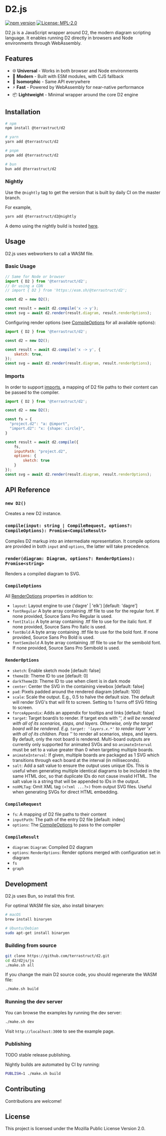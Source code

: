 # D2.js

[![npm version](https://badge.fury.io/js/%40terrastruct%2Fd2.svg)](https://www.npmjs.com/package/@terrastruct/d2)
[![License: MPL-2.0](https://img.shields.io/badge/License-MPL_2.0-brightgreen.svg)](https://mozilla.org/MPL/2.0/)

D2.js is a JavaScript wrapper around D2, the modern diagram scripting language. It enables running D2 directly in browsers and Node environments through WebAssembly.

## Features

- 🌐 **Universal** - Works in both browser and Node environments
- 🚀 **Modern** - Built with ESM modules, with CJS fallback
- 🔄 **Isomorphic** - Same API everywhere
- ⚡ **Fast** - Powered by WebAssembly for near-native performance
- 📦 **Lightweight** - Minimal wrapper around the core D2 engine

## Installation

```bash
# npm
npm install @terrastruct/d2

# yarn
yarn add @terrastruct/d2

# pnpm
pnpm add @terrastruct/d2

# bun
bun add @terrastruct/d2
```

### Nightly

Use the `@nightly` tag to get the version that is built by daily CI on the master branch.

For example,

```bash
yarn add @terrastruct/d2@nightly
```

A demo using the nightly build is hosted [here](https://alixander-d2js.web.val.run/).

## Usage

D2.js uses webworkers to call a WASM file.

### Basic Usage

```javascript
// Same for Node or browser
import { D2 } from '@terrastruct/d2';
// Or using a CDN
// import { D2 } from 'https://esm.sh/@terrastruct/d2';

const d2 = new D2();

const result = await d2.compile('x -> y');
const svg = await d2.render(result.diagram, result.renderOptions);
```

Configuring render options (see [CompileOptions](#compileoptions) for all available options):

```javascript
import { D2 } from '@terrastruct/d2';

const d2 = new D2();

const result = await d2.compile('x -> y', {
    sketch: true,
});
const svg = await d2.render(result.diagram, result.renderOptions);
```

### Imports

In order to support [imports](https://d2lang.com/tour/imports), a mapping of D2 file paths to their content can be passed to the compiler.

```javascript
import { D2 } from '@terrastruct/d2';

const d2 = new D2();

const fs = {
  "project.d2": "a: @import",
  "import.d2": "x: {shape: circle}",
}

const result = await d2.compile({
    fs,
    inputPath: "project.d2",
    options: {
        sketch: true
    }
});
const svg = await d2.render(result.diagram, result.renderOptions);
```

## API Reference

### `new D2()`

Creates a new D2 instance.

### `compile(input: string | CompileRequest, options?: CompileOptions): Promise<CompileResult>`

Compiles D2 markup into an intermediate representation. It compile options are provided in both `input` and `options`, the latter will take precedence.

### `render(diagram: Diagram, options?: RenderOptions): Promise<string>`

Renders a compiled diagram to SVG.

### `CompileOptions`

All [RenderOptions](#renderoptions) properties in addition to:

- `layout`: Layout engine to use ('dagre' | 'elk') [default: 'dagre']
- `fontRegular` A byte array containing .ttf file to use for the regular font. If none provided, Source Sans Pro Regular is used.
- `fontItalic` A byte array containing .ttf file to use for the italic font. If none provided, Source Sans Pro Italic is used.
- `fontBold` A byte array containing .ttf file to use for the bold font. If none provided, Source Sans Pro Bold is used.
- `fontSemibold` A byte array containing .ttf file to use for the semibold font. If none provided, Source Sans Pro Semibold is used.

### `RenderOptions`

- `sketch`: Enable sketch mode [default: false]
- `themeID`: Theme ID to use [default: 0]
- `darkThemeID`: Theme ID to use when client is in dark mode
- `center`: Center the SVG in the containing viewbox [default: false]
- `pad`: Pixels padded around the rendered diagram [default: 100]
- `scale`: Scale the output. E.g., 0.5 to halve the default size. The default will render SVG's that will fit to screen. Setting to 1 turns off SVG fitting to screen.
- `forceAppendix`: Adds an appendix for tooltips and links [default: false]
- `target`: Target board/s to render. If target ends with '*', it will be rendered with all of its scenarios, steps, and layers. Otherwise, only the target board will be rendered. E.g. `target: 'layers.x.*'` to render layer 'x' with all of its children. Pass '*' to render all scenarios, steps, and layers. By default, only the root board is rendered. Multi-board outputs are currently only supported for animated SVGs and so `animateInterval` must be set to a value greater than 0 when targeting multiple boards.
- `animateInterval`: If given, multiple boards are packaged as 1 SVG which transitions through each board at the interval (in milliseconds).
- `salt`: Add a salt value to ensure the output uses unique IDs. This is useful when generating multiple identical diagrams to be included in the same HTML doc, so that duplicate IDs do not cause invalid HTML. The salt value is a string that will be appended to IDs in the output.
- `noXMLTag`: Omit XML tag `(<?xml ...?>)` from output SVG files. Useful when generating SVGs for direct HTML embedding.

### `CompileRequest`

- `fs`: A mapping of D2 file paths to their content
- `inputPath`: The path of the entry D2 file [default: index]
- `options`: The [CompileOptions](#compileoptions) to pass to the compiler

### `CompileResult`

- `diagram`: `Diagram`: Compiled D2 diagram
- `options`: `RenderOptions`: Render options merged with configuration set in diagram
- `fs`
- `graph`

## Development

D2.js uses Bun, so install this first.

For optimal WASM file size, also install binaryen:
```bash
# macOS
brew install binaryen

# Ubuntu/Debian
sudo apt-get install binaryen
```

### Building from source

```bash
git clone https://github.com/terrastruct/d2.git
cd d2/d2js/js
./make.sh all
```

If you change the main D2 source code, you should regenerate the WASM file:
```bash
./make.sh build
```

### Running the dev server

You can browse the examples by running the dev server:

```bash
./make.sh dev
```

Visit `http://localhost:3000` to see the example page.

### Publishing

TODO stable release publishing.

Nightly builds are automated by CI by running:

```bash
PUBLISH=1 ./make.sh build
```

## Contributing

Contributions are welcome!

## License

This project is licensed under the Mozilla Public License Version 2.0.
